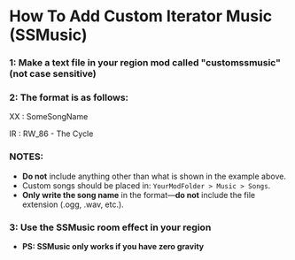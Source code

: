 # How To Add Custom Iterator Music (SSMusic)

### 1: Make a text file in your region mod called "customssmusic" (not case sensitive)

### 2: The format is as follows:

XX : SomeSongName

IR : RW_86 - The Cycle

### NOTES:
- **Do not** include anything other than what is shown in the example above.
- Custom songs should be placed in: `YourModFolder > Music > Songs`.
- **Only write the song name** in the format—**do not** include the file extension (.ogg, .wav, etc.).

### 3: Use the SSMusic room effect in your region
- **PS: SSMusic only works if you have zero gravity**
